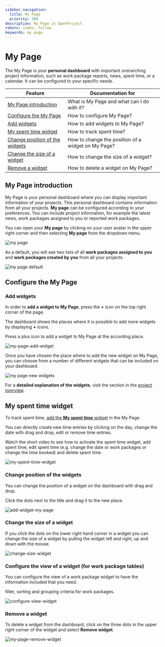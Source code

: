 ```yaml
---
sidebar_navigation:
  title: My Page
  priority: 300
description: My Page in OpenProject.
robots: index, follow
keywords: my page
---
```


# My Page

The My Page is your **personal dashboard** with important overarching project information, such as work package reports, news, spent time, or a calendar. It can be configured to your specific needs.

| Feature                                                      | Documentation for                                  |
| ------------------------------------------------------------ | -------------------------------------------------- |
| [My Page introduction](#my-page-introduction)                | What is My Page and what can I do with it?         |
| [Configure the My Page](#configure-the-my-page)              | How to configure My Page?                          |
| [Add widgets](#add-widgets)                                  | How to add widgets to My Page?                     |
| [My spent time widget](#my-spent-time-widget)                | How to track spent time?                           |
| [Change position of the widgets](#change-position-of-the-widgets) | How to change the position of a widget on My Page? |
| [Change the size of a widget](#change-the-size-of-a-widget)  | How to change the size of a widget?                |
| [Remove a widget](#remove-widget)                            | How to delete a widget on My Page?                 |

## My Page introduction

My Page is your personal dashboard where you can display important information of your projects. This personal dashboard contains information from all your projects. **My page** can be configured according to your preferences. You can include project information, for example the latest news, work packages assigned to you or reported work packages.

You can open your **My page** by clicking on your user avatar in the upper right corner and then selecting **My page** from the dropdown menu.

![my page](1572883536495.png)

As a default, you will see two lists of all **work packages assigned to you** and **work packages created by you** from all your projects.

![my page default](1572883652812.png)



## Configure the My Page

### Add widgets

In order to **add a widget to My Page**, press the **+** icon on the top right corner of the page.

The dashboard shows the places where it is possible to add more widgets by displaying **+** icons.

Press a plus icon to add a widget to My Page at the according place.

![my-page-add-widget](my-page-add-widget.png)

Once you have chosen the place where to add the new widget on My Page, you can choose from a number of different widgets that can be included on your dashboard.

![my page new widgets](image-20200211154602328.png)

For a **detailed explanation of the widgets**, visit the section in the [project overview](../../user-guide/project-overview/#available-project-overview-widgets).

## My spent time widget

To track spent time, [add the **My spent time** widget](#add-widget) in the My Page.

You can directly create new time entries by clicking on the day, change the date with drag and drop, edit or remove time entries.

Watch the short video to see how to activate the spent time widget, add spent time, edit spent time (e.g. change the date or work packages or change the time booked) and delete spent time.

![my-spent-time-widget](my-spent-time-widget.gif)

### Change position of the widgets

You can change the position of a widget on the dashboard with drag and drop.

Click the dots next to the title and drag it to the new place.

![add-widget-my-page](add-widget-my-page2.gif)

### Change the size of a widget

If you click the dots on the lower right hand corner in a widget you can change the size of a widget by pulling the widget left and right, up and down with the mouse.

![change-size-widget](change-size-widget-1572946246580.gif)

### Configure the view of a widget (for work package tables)

You can configure the view of a work package widget to have the information included that you need.


<div class="glossary“>

**Work package** is a subset of a project that can be assigned to users for execution, such as Tasks, Bugs, User Storys, Milestones, and more. Work packages have a type, an ID and a subject and may have additional attributes, such as assignee, responsible, story points or target version. Work packages are displayed in a projects timeline (unless they are filtered out in the timeline configuration) - either as milestone or as phase. In order to use the work packages, the work package module has to be activated in the project settings.

</div>

​           

On a work package widget, click the three dots and select **Configure view...**

You can configure the work package table (e.g. filter, group, highlight, sort) according to the [filter, sorting and grouping criteria for work packages](../../user-guide/work-packages/#work-package-table-configuration). 

![configure-view-widget](configure-view-widget.gif)

### Remove a widget

To delete a widget from the dashboard, click on the three dots in the upper right corner of the widget and select **Remove widget**.

![my-page-remove-widget](my-page-remove-widget.png)
